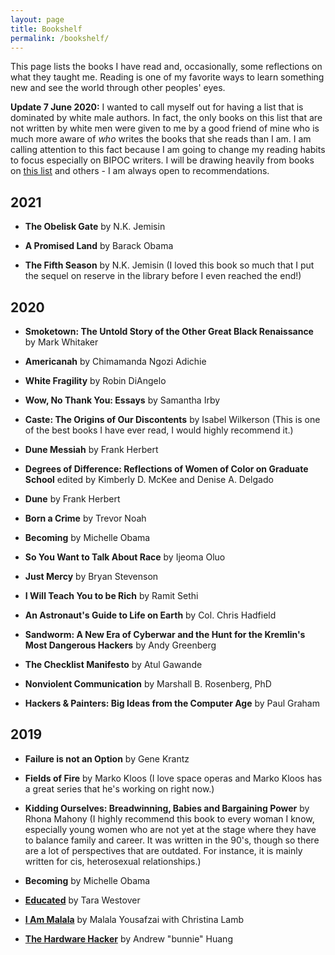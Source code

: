 ```yaml
---
layout: page
title: Bookshelf
permalink: /bookshelf/
---
```

This page lists the books I have read and, occasionally, some reflections on what they taught me. Reading is one of my favorite ways to learn something new and see the world through other peoples' eyes. 

**Update 7 June 2020:** I wanted to call myself out for having a list that is dominated by white male authors. In fact, the only books on this list that are not written by white men were given to me by a good friend of mine who is much more aware of _who_ writes the books that she reads than I am. I am calling attention to this fact because I am going to change my reading habits to focus especially on BIPOC writers. I will be drawing heavily from books on [this list](https://www.latimes.com/entertainment-arts/books/story/2020-06-04/13-nonfiction-books-to-read-during-george-floyd-protests) and others - I am always open to recommendations. 

## 2021

* **The Obelisk Gate** by N.K. Jemisin 

* **A Promised Land** by Barack Obama

* **The Fifth Season** by N.K. Jemisin (I loved this book so much that I put the sequel on reserve in the library before I even reached the end!)

## 2020

* **Smoketown: The Untold Story of the Other Great Black Renaissance** by Mark Whitaker

* **Americanah** by Chimamanda Ngozi Adichie

* **White Fragility** by Robin DiAngelo

* **Wow, No Thank You: Essays** by Samantha Irby 

* **Caste: The Origins of Our Discontents** by Isabel Wilkerson (This is one of the best books I have ever read, I would highly recommend it.)

* **Dune Messiah** by Frank Herbert

* **Degrees of Difference: Reflections of Women of Color on Graduate School** edited by Kimberly D. McKee and Denise A. Delgado

* **Dune** by Frank Herbert

* **Born a Crime** by Trevor Noah

* **Becoming** by Michelle Obama 

* **So You Want to Talk About Race** by Ijeoma Oluo

* **Just Mercy** by Bryan Stevenson

* **I Will Teach You to be Rich** by Ramit Sethi

* **An Astronaut's Guide to Life on Earth** by Col. Chris Hadfield

* **Sandworm: A New Era of Cyberwar and the Hunt for the Kremlin's Most Dangerous Hackers** by Andy Greenberg

* **The Checklist Manifesto** by Atul Gawande

* **Nonviolent Communication** by Marshall B. Rosenberg, PhD

* **Hackers & Painters: Big Ideas from the Computer Age** by Paul Graham

## 2019

* **Failure is not an Option** by Gene Krantz

* **Fields of Fire** by Marko Kloos (I love space operas and Marko Kloos has a great series that he's working on right now.)

* **Kidding Ourselves: Breadwinning, Babies and Bargaining Power** by Rhona Mahony (I highly recommend this book to every woman I know, especially young women who are not yet at the stage where they have to balance family and career. It was written in the 90's, though so there are a lot of perspectives that are outdated. For instance, it is mainly written for cis, heterosexual relationships.) 

* **Becoming** by Michelle Obama

* [**Educated**](https://sassafras13.github.io/BookReviews/) by Tara Westover 

* [**I Am Malala**](https://sassafras13.github.io/BookReviews/) by Malala Yousafzai with Christina Lamb 

* [**The Hardware Hacker**](https://sassafras13.github.io/BookReviews/) by Andrew "bunnie" Huang 
